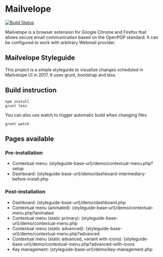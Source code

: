 # Mailvelope

[![Build Status](https://travis-ci.org/mailvelope/mailvelope.svg?branch=master)](https://travis-ci.org/mailvelope/mailvelope)

Mailvelope is a browser extension for Google Chrome and Firefox that allows secure email communication based on the OpenPGP standard. 
It can be configured to work with arbitrary Webmail provider.

## Mailvelope Styleguide

This project is a simple styleguide to visualize changes scheduled in Mailvelope UI in 2017.
It uses grunt, bootstrap and less.

## Build instruction
```
npm install
grunt less
```
You can also use watch to trigger automatic build when changing files
```
grunt watch
```

## Pages available

### Pre-installation
* Contextual menu: {styleguide-base-url}/demo/contextual-menu.php?setup
* Dashboard: {styleguide-base-url}/demo/dashboard-intermediary-before-install.php

### Post-installation
* Dashboard: {styleguide-base-url}/demo/dashboard.php
* Contextual menu (animated): {styleguide-base-url}/demo/contextual-menu.php?animated
* Contextual menu (static primary): {styleguide-base-url}/demo/contextual-menu.php
* Contextual menu (static advanced): {styleguide-base-url}/demo/contextual-menu.php?advanced
* Contextual menu (static advanced, variant with icons): {styleguide-base-url}/demo/contextual-menu.php?advanced-with-icons
* Key management: {styleguide-base-url}/demo/key-management.php
